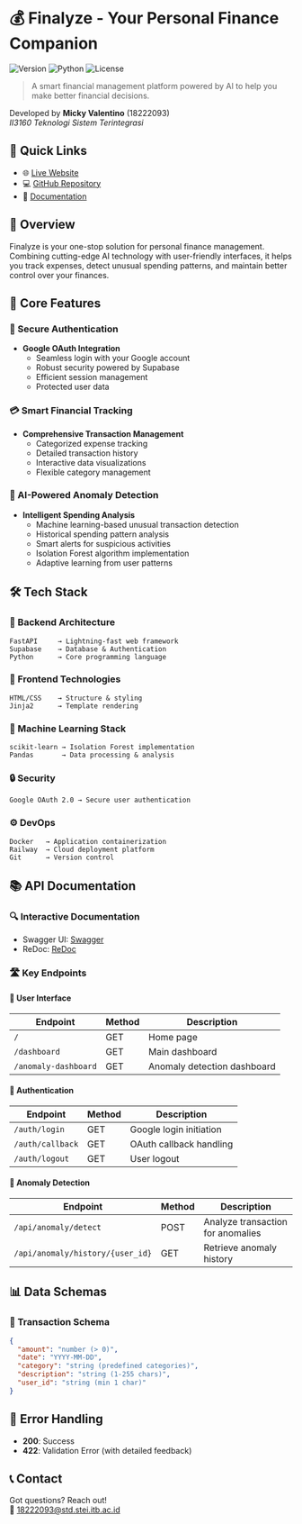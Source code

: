 # 💰 Finalyze - Your Personal Finance Companion

![Version](https://img.shields.io/badge/version-1.0.0-blue)
![Python](https://img.shields.io/badge/Python-FastAPI-green)
![License](https://img.shields.io/badge/license-MIT-orange)

> A smart financial management platform powered by AI to help you make better financial decisions.

Developed by **Micky Valentino** (18222093)  
_II3160 Teknologi Sistem Terintegrasi_

## 🔗 Quick Links

- 🌐 [Live Website](https://finalyze.up.railway.app/)
- 💻 [GitHub Repository](https://github.com/MickyV18/Finalyze)
- 📄 [Documentation](https://docs.google.com/document/d/14WK7uafgyp0ZMGCIB1slm0hBcFGBWBIP3KtALS4k7gM/edit?usp=sharing)

## 🌟 Overview

Finalyze is your one-stop solution for personal finance management. Combining cutting-edge AI technology with user-friendly interfaces, it helps you track expenses, detect unusual spending patterns, and maintain better control over your finances.

## 🚀 Core Features

### 🔐 Secure Authentication

- **Google OAuth Integration**
  - Seamless login with your Google account
  - Robust security powered by Supabase
  - Efficient session management
  - Protected user data

### 💳 Smart Financial Tracking

- **Comprehensive Transaction Management**
  - Categorized expense tracking
  - Detailed transaction history
  - Interactive data visualizations
  - Flexible category management

### 🤖 AI-Powered Anomaly Detection

- **Intelligent Spending Analysis**
  - Machine learning-based unusual transaction detection
  - Historical spending pattern analysis
  - Smart alerts for suspicious activities
  - Isolation Forest algorithm implementation
  - Adaptive learning from user patterns

## 🛠️ Tech Stack

### 🔧 Backend Architecture

```
FastAPI     → Lightning-fast web framework
Supabase    → Database & Authentication
Python      → Core programming language
```

### 🎨 Frontend Technologies

```
HTML/CSS    → Structure & styling
Jinja2      → Template rendering
```

### 🧠 Machine Learning Stack

```
scikit-learn → Isolation Forest implementation
Pandas       → Data processing & analysis
```

### 🔒 Security

```
Google OAuth 2.0 → Secure user authentication
```

### ⚙️ DevOps

```
Docker   → Application containerization
Railway  → Cloud deployment platform
Git      → Version control
```

## 📚 API Documentation

### 🔍 Interactive Documentation

- Swagger UI: [Swagger](https://finalyze.up.railway.app/docs)
- ReDoc: [ReDoc](https://finalyze.up.railway.app/redoc)

### 🛣️ Key Endpoints

#### 📱 User Interface

| Endpoint             | Method | Description                 |
| -------------------- | ------ | --------------------------- |
| `/`                  | GET    | Home page                   |
| `/dashboard`         | GET    | Main dashboard              |
| `/anomaly-dashboard` | GET    | Anomaly detection dashboard |

#### 🔐 Authentication

| Endpoint         | Method | Description             |
| ---------------- | ------ | ----------------------- |
| `/auth/login`    | GET    | Google login initiation |
| `/auth/callback` | GET    | OAuth callback handling |
| `/auth/logout`   | GET    | User logout             |

#### 🤖 Anomaly Detection

| Endpoint                         | Method | Description                       |
| -------------------------------- | ------ | --------------------------------- |
| `/api/anomaly/detect`            | POST   | Analyze transaction for anomalies |
| `/api/anomaly/history/{user_id}` | GET    | Retrieve anomaly history          |

## 📊 Data Schemas

### 📝 Transaction Schema

```json
{
  "amount": "number (> 0)",
  "date": "YYYY-MM-DD",
  "category": "string (predefined categories)",
  "description": "string (1-255 chars)",
  "user_id": "string (min 1 char)"
}
```

## 🚨 Error Handling

- **200**: Success
- **422**: Validation Error (with detailed feedback)

## 📞 Contact

Got questions? Reach out!  
📧 [18222093@std.stei.itb.ac.id](mailto:18222093@std.stei.itb.ac.id)

